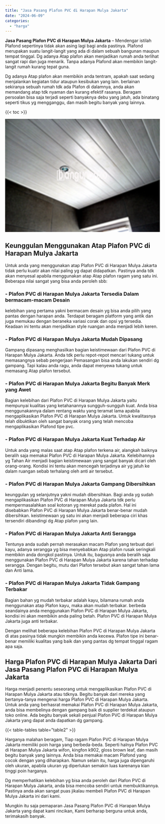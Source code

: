 ```yaml
---
title: "Jasa Pasang Plafon PVC di Harapan Mulya Jakarta"
date: "2024-06-09"
categories: 
  - "harga"
---
```


**Jasa Pasang Plafon PVC di Harapan Mulya Jakarta** – Mendengar istilah Plafond sepertinya tidak akan asing lagi bagi anda pastinya. Plafond merupakan suatu langit-langit yang ada di dalam sebuah bangunan maupun tempat tinggal. Dg adanya Atap plafon akan menjadikan rumah anda terlihat sangat rapi dan juga menarik. Tanpa adanya Plafond akan membikin langit-langit rumah kurang tepat guna.

Dg adanya Atap plafon akan membikin anda tentram, apakah saat sedang menjalankan kegiatan tidur ataupun kesibukan yang lain. berlainan sekiranya sebuah rumah tdk ada Plafon di dalamnya, anda akan memandang atap tdk nyaman dan kurang efektif rasanya. Beragam persoalan bisa saja terjadi seperti banyaknya debu yang jatuh, ada binatang seperti tikus yg mengganggu, dan masih begitu banyak yang lainnya.

{{< toc >}}

![Jasa Pasang Plafon PVC di Harapan Mulya Jakarta](/images/flafond-pvc-murah25.png)

## Keunggulan Menggunakan Atap Plafon PVC di Harapan Mulya Jakarta

Untuk anda yang menggunakan atap Plafon PVC di Harapan Mulya Jakarta tidak perlu kuatir akan nilai paling yg dapat didapatkan. Pastinya anda tdk akan menyesal apabila menggunakan atap Atap plafon ragam yang satu ini. Beberapa nilai sangat yang bisa anda peroleh sbb:

### \- Plafon PVC di Harapan Mulya Jakarta Tersedia Dalam bermacam-macam Desain

kelebihan yang pertama yakni bermacam desain yg bisa anda pilih yang pantas dengan harapan anda. Terdapat beragam platform yang antik dan juga memukau dengan beraneka variasi corak dan opsi yg tersedia. Keadaan ini tentu akan menjadikan style ruangan anda menjadi lebih keren.

### \- Plafon PVC di Harapan Mulya Jakarta Mudah Dipasang

Gampang dipasang menghasilkan bagian keistimewaan dari Plafon PVC di Harapan Mulya Jakarta. Anda tdk perlu repot-repot mencari tukang untuk memasangnya sebab pengerjaan Pemasangan bisa anda lakukan sendiri dg gampang. Tapi kalau anda ragu, anda dapat menyewa tukang untuk memasang Atap plafon tersebut.

### \- Plafon PVC di Harapan Mulya Jakarta Begitu Banyak Merk yang Awet

Bagian kelebihan dari Plafon PVC di Harapan Mulya Jakarta yaitu mempunyai kualitas yang ketahanannya sungguh-sungguh kuat. Anda bisa menggunakannya dalam rentang waktu yang teramat lama apabila mengaplikasikan Plafon PVC di Harapan Mulya Jakarta. Untuk kwalitasnya telah dibuktikan oleh sangat banyak orang yang telah mencoba mengaplikasikan Plafond tipe pvc.

### \- Plafon PVC di Harapan Mulya Jakarta Kuat Terhadap Air

Untuk anda yang malas saat atap Atap plafon terkena air, alangkah baiknya beralih saja memakai Plafon PVC di Harapan Mulya Jakarta. Kelebihannya yg Tahan Air menjadi bagian keistimewaan yang sangat banyak dicari oleh orang-orang. Kondisi ini tentu akan mencegah terjadinya air yg jatuh ke dalam ruangan sebab terhalang oleh anti air tersebut.

### \- Plafon PVC di Harapan Mulya Jakarta Gampang Dibersihkan

keunggulan yg selanjutnya yakni mudah dibersihkan. Bagi anda yg sudah mengaplikasikan Plafon PVC di Harapan Mulya Jakarta tdk perlu mempermasalahkan soal kotoran yg merekat pada plafon. Hal ini disebabkan Plafon PVC di Harapan Mulya Jakarta benar-benar mudah dibersihkan. keistimewaan yg satu ini akan menjadi beberapa ciri khas tersendiri dibandingi dg Atap plafon yang lain.

### \- Plafon PVC di Harapan Mulya Jakarta Anti Serangga

Tentunya anda sudah pernah merasakan macam Plafon yang terbuat dari kayu, adanya serangga yg bisa menyebabkan Atap plafon rusak seringkali membikin anda dongkol pastinya. Untuk itu, bagusnya anda beralih saja menggunakan Plafon PVC di Harapan Mulya Jakarta karena tahan terhadap serangga. Dengan begitu, mutu dari Plafon tersebut akan sangat tahan lama dan Anti lama.

### \- Plafon PVC di Harapan Mulya Jakarta Tidak Gampang Terbakar

Bagian bahan yg mudah terbakar adalah kayu, bilamana rumah anda menggunakan atap Plafon kayu, maka akan mudah terbakar. berbeda seandainya anda menggunakan Plafon PVC di Harapan Mulya Jakarta, kondisi ini akan membikin anda paling betah. Plafon PVC di Harapan Mulya Jakarta juga anti terbakar.

Dengan melihat beberapa kelebihan Plafon PVC di Harapan Mulya Jakarta di atas pasinya tidak mungkin membikin anda kecewa. Plafon tipe ini benar-benar memiliki kualitas yang baik dan yang pantas dg tempat tinggal ragam apa saja.

## Harga Plafon PVC di Harapan Mulya Jakarta Dari Jasa Pasang Plafon PVC di Harapan Mulya Jakarta

Harga menjadi penentu seseorang untuk mengaplikasikan Plafon PVC di Harapan Mulya Jakarta atau tdknya. Begitu banyak dari mereka yang bertanya-tanya mengenai harga Plafon PVC di Harapan Mulya Jakarta. Untuk anda yang berhasrat memakai Plafon PVC di Harapan Mulya Jakarta, anda bisa membelinya dengan gampang baik di supplier terdekat ataupun toko online. Ada begitu banyak sekali penjual Plafon PVC di Harapan Mulya Jakarta yang dapat anda dapatkan dg gampang.

{{< table-tables table="table2" >}}

Harganya malahan beragam, Tiap ragam Plafon PVC di Harapan Mulya Jakarta memiliki poin harga yang berbeda-beda. Seperti halnya Plafon PVC di Harapan Mulya Jakarta wifon, kingfon k902, gloss brown leaf, dan masih begitu banyak yang lainnya. Anda bisa memakai macam Plafond yang cocok dengan yang diharapkan. Namun selain itu, harga juga dipengaruhi oleh ukuran, apabila ukuran yg diperlukan semakin luas karenanya kian tinggi poin harganya.

Dg memperhatikan kelebihan yg bisa anda peroleh dari Plafon PVC di Harapan Mulya Jakarta, anda bisa mencoba sendiri untuk membuktikannya. Pastinya anda akan sangat puas jikalau membeli Plafon PVC di Harapan Mulya Jakarta ini dari kami.

Mungkin itu saja pemaparan Jasa Pasang Plafon PVC di Harapan Mulya Jakarta yang dapat kami rincikan, Kami berharap berguna untuk anda, terimakasih banyak.
